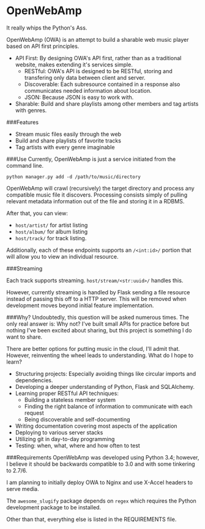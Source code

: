 OpenWebAmp
==========

It really whips the Python's Ass.

OpenWebAmp (OWA) is an attempt to build a sharable web music player based on API first principles.

* API First: By designing OWA's API first, rather than as a traditional website, makes extending it's services simple.
    * RESTful: OWA's API is designed to be RESTful, storing and transfering only data between client and server.
    * Discoverable: Each subresource contained in a response also communicates needed information about location.
    * JSON: Because JSON is easy to work with.
* Sharable: Build and share playlists among other members and tag artists with genres.

###Features

* Stream music files easily through the web
* Build and share playlists of favorite tracks
* Tag artists with every genre imaginable

###Use
Currently, OpenWebAmp is just a service initiated from the command line.

    python manager.py add -d /path/to/music/directory

OpenWebAmp will crawl (recursively) the target directory and process any compatible music file it discovers. Processing consists simply of pulling relevant metadata information out of the file and storing it in a RDBMS.

After that, you can view:

* `host/artist/` for artist listing
* `host/album/` for album listing
* `host/track/` for track listing.

Additionally, each of these endpoints supports an `/<int:id>/` portion that will allow you to view an individual resource.

###Streaming

Each track supports streaming. `host/stream/<str:uuid>/` handles this.

However, currently streaming is handled by Flask sending a file resource instead of passing this off to a HTTP server. This will be removed when development moves beyond initial feature implementation.

###Why?
Undoubtedly, this question will be asked numerous times. The only real answer is: Why not? I've built small APIs for practice before but nothing I've been excited about sharing, but this project is something I do want to share.

There are better options for putting music in the cloud, I'll admit that. However, reinventing the wheel leads to understanding. What do I hope to learn?

* Structuring projects: Especially avoiding things like circular imports and dependencies.
* Developing a deeper understanding of Python, Flask and SQLAlchemy.
* Learning proper RESTful API techniques:
    * Building a stateless member system
    * Finding the right balance of information to communicate with each request
    * Being discoverable and self-documenting
* Writing documentation covering most aspects of the application
* Deploying to various server stacks
* Utilizing git in day-to-day programming
* Testing: when, what, where and how often to test

###Requirements
OpenWebAmp was developed using Python 3.4; however, I believe it should be backwards compatible to 3.0 and with some tinkering to 2.7/6.

I am planning to initially deploy OWA to Nginx and use X-Accel headers to serve media.

The `awesome_slugify` package depends on `regex` which requires the Python development package to be installed.

Other than that, everything else is listed in the REQUIREMENTS file.

